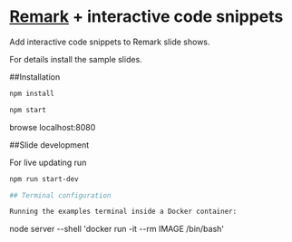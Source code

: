 # [Remark](https://github.com/gnab/remark.git) + interactive code snippets

Add interactive code snippets to Remark slide shows.

For details install the sample slides.

##Installation 

```bash
npm install

npm start
```

browse localhost:8080

##Slide development

For live updating run
```bash
npm run start-dev

## Terminal configuration

Running the examples terminal inside a Docker container:

```
node server --shell 'docker run -it --rm IMAGE /bin/bash' 
```
